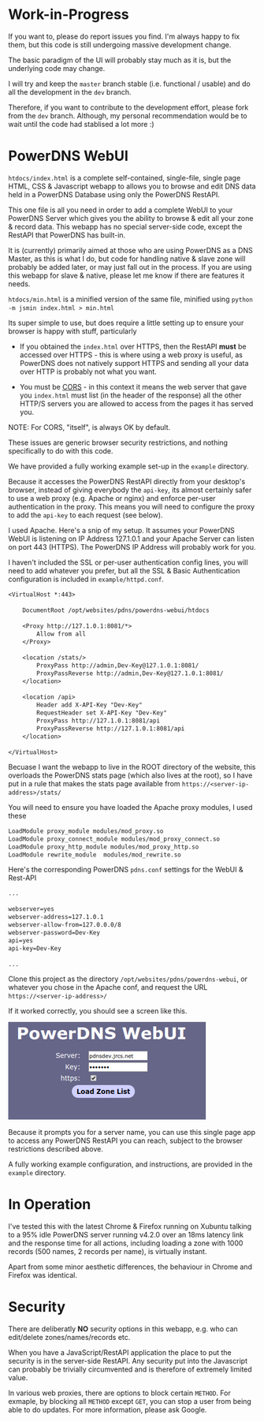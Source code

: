 # Work-in-Progress

If you want to, please do report issues you find. 
I'm always happy to fix them, but this code is still undergoing massive development change.

The basic paradigm of the UI will probably stay much as it is, but the underlying code may change.

I will try and keep the `master` branch stable (i.e. functional / usable) and do all the development in the `dev` branch.

Therefore, if you want to contribute to the development effort, please fork from the `dev` branch.
Although, my personal recommendation would be to wait until the code had stablised a lot more :)

# PowerDNS WebUI

`htdocs/index.html` is a complete self-contained, single-file, single page HTML, CSS & Javascript webapp 
to allows you to browse and edit DNS data held in a PowerDNS Database using only the PowerDNS RestAPI.

This one file is all you need in order to add a complete WebUI to your PowerDNS Server which gives you 
the ability to browse & edit all your zone & record data. This webapp has no special server-side
code, except the RestAPI that PowerDNS has built-in.

It is (currently) primarily aimed at those who are using PowerDNS as a DNS Master, as this is what I do,
but code for handling native & slave zone will probably be added later, or may just fall out in the process.
If you are using this webapp for slave & native, please let me know if there are features it needs.

`htdocs/min.html` is a minified version of the same file, minified using `python -m jsmin index.html > min.html`

Its super simple to use, but does require a little setting up to ensure your browser is happy with stuff,
particularly

* If you obtained the `index.html` over HTTPS, then the RestAPI **must** be accessed over HTTPS - this is where
using a web proxy is useful, as PowerDNS does not natively support HTTPS and sending all your data over HTTP 
is probably not what you want.

* You must be [CORS](https://developer.mozilla.org/en-US/docs/Web/HTTP/CORS) - in this context it means the web server that gave you `index.html` must list
(in the header of the response) all the other HTTP/S servers you are allowed to access from the pages it has served you. 

NOTE: For CORS, "itself", is always OK by default.

These issues are generic browser security restrictions, and nothing specifically to do with this code.

We have provided a fully working example set-up in the `example` directory.

Because it accesses the PowerDNS RestAPI directly from your desktop's browser, instead of giving everybody the `api-key`,
its almost certainly safer to use a web proxy (e.g. Apache or nginx) and enforce per-user authentication in the proxy.
This means you will need to configure the proxy to add the `api-key` to each request (see below).

I used Apache. Here's a snip of my setup. It assumes your PowerDNS WebUI is listening on IP Address 127.1.0.1
and your Apache Server can listen on port 443 (HTTPS). The PowerDNS IP Address will probably work for you.  

I haven't included the SSL or per-user authentication config lines, you will need to add whatever you prefer, 
but all the SSL & Basic Authentication configuration is included in `example/httpd.conf`.

```
<VirtualHost *:443>

	DocumentRoot /opt/websites/pdns/powerdns-webui/htdocs

	<Proxy http://127.1.0.1:8081/*>
		Allow from all
	</Proxy>

    <location /stats/>
        ProxyPass http://admin,Dev-Key@127.1.0.1:8081/
        ProxyPassReverse http://admin,Dev-Key@127.1.0.1:8081/
    </location>

	<location /api>
		Header add X-API-Key "Dev-Key"
		RequestHeader set X-API-Key "Dev-Key"
		ProxyPass http://127.1.0.1:8081/api
		ProxyPassReverse http://127.1.0.1:8081/api
	</location>

</VirtualHost>
```

Becuase I want the webapp to live in the ROOT directory of the website, this overloads the PowerDNS stats page (which also lives at the root),
so I have put in a rule that makes the stats page available from `https://<server-ip-address>/stats/`

You will need to ensure you have loaded the Apache proxy modules, I used these

```
LoadModule proxy_module modules/mod_proxy.so
LoadModule proxy_connect_module modules/mod_proxy_connect.so
LoadModule proxy_http_module modules/mod_proxy_http.so
LoadModule rewrite_module  modules/mod_rewrite.so
```
Here's the corresponding PowerDNS `pdns.conf` settings for the WebUI & Rest-API

```
...

webserver=yes
webserver-address=127.1.0.1
webserver-allow-from=127.0.0.0/8
webserver-password=Dev-Key
api=yes
api-key=Dev-Key

...

```


Clone this project as the directory `/opt/websites/pdns/powerdns-webui`,
or whatever you chose in the Apache conf, and request the URL `https://<server-ip-address>/`

If it worked correctly, you should see a screen like this.

![Frist Screen](/first.png)

Because it prompts you for a server name, you can use this single page app to access any PowerDNS RestAPI
you can reach, subject to the browser restrictions described above.


A fully working example configuration, and instructions, are provided in the `example` directory.


# In Operation #

I've tested this with the latest Chrome & Firefox running on Xubuntu talking to a 95% idle PowerDNS server 
running v4.2.0 over an 18ms latency link and the response time for all actions, including loading a zone with 1000 records
(500 names, 2 records per name), is virtually instant.

Apart from some minor aesthetic differences, the behaviour in Chrome and Firefox was identical.


# Security #

There are deliberatly **NO** security options in this webapp, e.g. who can edit/delete zones/names/records etc.

When you have a JavaScript/RestAPI application the place to put the security is in the server-side RestAPI. 
Any security put into the Javascript can probably be trivially circumvented and is therefore of extremely limited value.

In various web proxies, there are options to block certain `METHOD`. For exmaple, by blocking all `METHOD` except `GET`, 
you can stop a user from being able to do updates. For more information, please ask Google.
